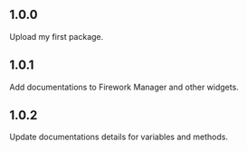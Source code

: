 ## 1.0.0
Upload my first package.

## 1.0.1
Add documentations to Firework Manager and other widgets.

## 1.0.2
Update documentations details for variables and methods.